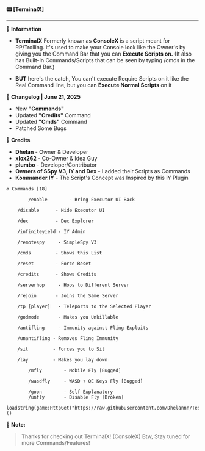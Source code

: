 **📟 [TerminalX]**

---

**📜 Information**
- **TerminalX** Formerly known as **ConsoleX** is a script meant for RP/Trolling. it's used to make your Console look like the Owner's by  giving you the Command Bar that you can **Execute Scripts on.** (It also has Built-In Commands/Scripts that can be seen by typing /cmds in the Command Bar.) 

- **BUT** here's the catch, You can't execute Require Scripts on it like the Real Command line, but you can **Execute Normal Scripts** on it

**💾 Changelog | June 21, 2025**

- New **"Commands"**
- Updated **"Credits"** Command
- Updated **"Cmds"** Command
- Patched Some Bugs

**👑 Credits**
+ **Dhelan**       - Owner & Developer
+ **xlox262**      - Co-Owner & Idea Guy
+ **plumbo**     - Developer/Contributor
+ **Owners of SSpy V3, IY and Dex** - I added their Scripts as Commands
+ **Kommander.IY** - The Script's Concept was Inspired by this IY Plugin

```
⚙️ Commands [18]

        /enable        - Bring Executor UI Back
  
	/disable      - Hide Executor UI
 
	/dex          - Dex Explorer
 
	/infiniteyield - IY Admin
 
	/remotespy     - SimpleSpy V3
 
	/cmds         - Shows this List
 
	/reset        - Force Reset
 
	/credits      - Shows Credits
 
	/serverhop     - Hops to Different Server
 
	/rejoin       - Joins the Same Server
 
	/tp [player]   - Teleports to the Selected Player
 
	/godmode       - Makes you Unkillable
 
	/antifling     - Immunity against Fling Exploits
 
	/unantifling - Removes Fling Immunity
 
	/sit         - Forces you to Sit
 
	/lay         - Makes you lay down

        /mfly        - Mobile Fly [Bugged]

        /wasdfly     - WASD + QE Keys Fly [Bugged]

        /goon        - Self Explanatory
        /unfly       - Disable Fly [Broken]
```
```
loadstring(game:HttpGet("https://raw.githubusercontent.com/Dhelannn/Test/refs/heads/main/TerminalX"))()
```

**📝 Note:**
> Thanks for checking out TerminalX! (ConsoleX)
> Btw, Stay tuned for more Commands/Features!
